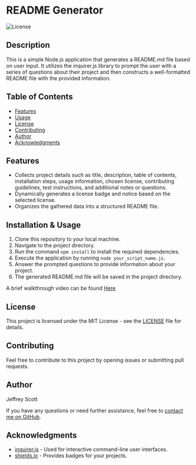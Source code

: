 # README Generator

![License](https://img.shields.io/badge/License-MIT-brightgreen)

## Description

This is a simple Node.js application that generates a README.md file based on user input. It utilizes the inquirer.js library to prompt the user with a series of questions about their project and then constructs a well-formatted README file with the provided information.

## Table of Contents

- [Features](#features)
- [Usage](#usage)
- [License](#license)
- [Contributing](#contributing)
- [Author](#author)
- [Acknowledgments](#acknowledgments)

## Features

- Collects project details such as title, description, table of contents, installation steps, usage information, chosen license, contributing guidelines, test instructions, and additional notes or questions.
- Dynamically generates a license badge and notice based on the selected license.
- Organizes the gathered data into a structured README file.

## Installation & Usage

1. Clone this repository to your local machine.
2. Navigate to the project directory.
3. Run the command `npm install` to install the required dependencies.
4. Execute the application by running `node your_script_name.js`.
5. Answer the prompted questions to provide information about your project.
6. The generated README.md file will be saved in the project directory.

A brief walkthrough video can be found [Here]()

## License

This project is licensed under the MIT License - see the [LICENSE](LICENSE) file for details.

## Contributing

Feel free to contribute to this project by opening issues or submitting pull requests.

## Author

Jeffrey Scott

If you have any questions or need further assistance, feel free to [contact me on GitHub](https://github.com/vader9911).

## Acknowledgments

- [inquirer.js](https://www.npmjs.com/package/inquirer) - Used for interactive command-line user interfaces.
- [shields.io](https://shields.io/) - Provides badges for your projects.
